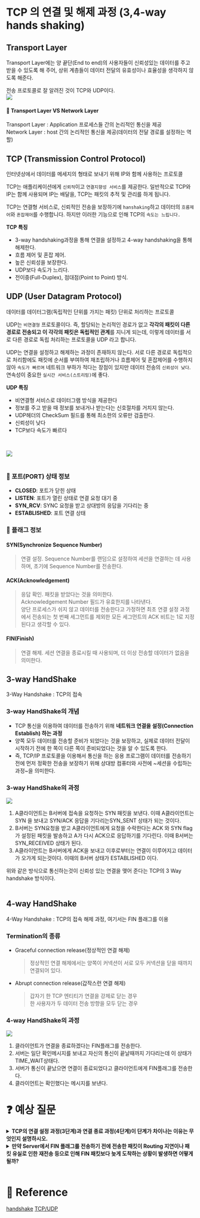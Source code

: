 # TCP 의 연결 및 해제 과정 (3,4-way hands shaking)

## Transport Layer
Transport Layer에는 양 끝단(End to end)의 사용자들이 신뢰성있는 데이터를 주고 받을 수 있도록 해 주어, 상위 계층들이 데이터 전달의 유효성이나 효율성을 생각하지 않도록 해준다.  
  
전송 프로토콜로 잘 알려진 것이 TCP와 UDP이다.  
[![](./img/network_img_4.png?width=300px)]()  

#### :pushpin: Transport Layer VS Network Layer
Transport Layer : Application 프로세스들 간의 논리적인 통신을 제공  
Network Layer : host 간의 논리적인 통신을 제공(데이터의 전달 경로를 설정하는 역할)

## TCP (Transmission Control Protocol)
인터넷상에서 데이터를 메세지의 형태로 보내기 위해 IP와 함께 사용하는 프로토콜

TCP는 애플리케이션에게 `신뢰적`이고 `연결지향성 서비스`를 제공한다. 일반적으로 TCP와 IP는 함께 사용되며 IP는 배달을, TCP는 패킷의 추적 및 관리를 하게 됩니다.

TCP는 연결형 서비스로, 신뢰적인 전송을 보장하기에 `hanshaking`하고 데이터의 `흐름제어`와 `혼잡제어`를 수행합니다. 하지만 이러한 기능으로 인해 TCP의 `속도는 느립니다.`
  
**TCP 특징**
- 3-way handshaking과정을 통해 연결을 설정하고 4-way handshaking을 통해 해제한다.
- 흐름 제어 및 혼잡 제어.
- 높은 신뢰성을 보장한다.
- UDP보다 속도가 느리다.
- 전이중(Full-Duplex), 점대점(Point to Point) 방식.


## UDP (User Datagram Protocol)
데이터를 데이터그램(독립적인 단위를 가지는 패킷) 단위로 처리하는 프로토콜 

UDP는 `비연결형` 프로토콜이다. 즉, 할당되는 논리적인 경로가 없고 **각각의 패킷이 다른 경로로 전송되고 이 각각의 패킷은 독립적인 관계**를 지니게 되는데, 이렇게 데이터를 서로 다른 경로로 독립 처리하는 프로토콜을 UDP 라고 합니다.

UDP는 연결을 설정하고 해제하는 과정이 존재하지 않는다. 서로 다른 경로로 독립적으로 처리함에도 패킷에 순서를 부여하여 재조립하거나 흐름제어 및 혼잡제어를 수행하지 않아 `속도가 빠르며` 네트워크 부하가 적다는 장점이 있지만 데이터 전송의 `신뢰성이 낮다`. 연속성이 중요한 `실시간 서비스(스트리밍)`에 좋다.
  
**UDP 특징**
- 비연결형 서비스로 데이터그램 방식을 제공한다
- 정보를 주고 받을 때 정보를 보내거나 받는다는 신호절차를 거치지 않는다.
- UDP헤더의 CheckSum 필드를 통해 최소한의 오류만 검출한다.
- 신뢰성이 낮다
- TCP보다 속도가 빠르다  
<br>  
  
[![](./img/network_img_5.png?width=300px)]()  
<br>

### :pushpin: 포트(PORT) 상태 정보
- **CLOSED**: 포트가 닫힌 상태
- **LISTEN**: 포트가 열린 상태로 연결 요청 대기 중
- **SYN_RCV**: SYNC 요청을 받고 상대방의 응답을 기다리는 중
- **ESTABLISHED**: 포트 연결 상태

### :pushpin: 플래그 정보
#### SYN(Synchronize Sequence Number)
> 연결 설정. Sequence Number를 랜덤으로 설정하여 세션을 연결하는 데 사용하며, 초기에 Sequence Number를 전송한다.
#### ACK(Acknowledgement)
> 응답 확인. 패킷을 받았다는 것을 의미한다.  
> Acknowledgement Number 필드가 유효한지를 나타낸다.  
> 양단 프로세스가 쉬지 않고 데이터를 전송한다고 가정하면 최초 연결 설정 과정에서 전송되는 첫 번째 세그먼트를 제외한 모든 세그먼트의 ACK 비트는 1로 지정된다고 생각할 수 있다.
#### FIN(Finish)
> 연결 해제. 세션 연결을 종료시킬 때 사용되며, 더 이상 전송할 데이터가 없음을 의미한다.

## 3-way HandShake

3-Way Handshake : TCP의 접속

### 3-way HandShake의 개념

- TCP 통신을 이용하여 데이터를 전송하기 위해 **네트워크 연결을 설정(Connection Establish) 하는 과정**
- 양쪽 모두 데이터를 전송할 준비가 되었다는 것을 보장하고, 실제로 데이터 전달이 시작하기 전에 한 쪽이 다른 쪽이 준비되었다는 것을 알 수 있도록 한다.
- 즉, TCP/IP 프로토콜을 이용해서 통신을 하는 응용 프로그램이 데이터를 전송하기 전에 먼저 정확한 전송을 보장하기 위해 상대방 컴퓨터와 사전에 ~세션을 수립하는 과정~을 의미한다.


### 3-way HandShake의 과정
[![](./img/network_img_6.png?width=300px)]()  
  
1. A클라이언트는 B서버에 접속을 요청하는 SYN 패킷을 보낸다. 이때 A클라이언트는 SYN 을 보내고 SYN/ACK 응답을 기다리는SYN_SENT 상태가 되는 것이다.  
2. B서버는 SYN요청을 받고 A클라이언트에게 요청을 수락한다는 ACK 와 SYN flag 가 설정된 패킷을 발송하고 A가 다시 ACK으로 응답하기를 기다린다. 이때 B서버는 SYN_RECEIVED 상태가 된다.  
3. A클라이언트는 B서버에게 ACK을 보내고 이후로부터는 연결이 이루어지고 데이터가 오가게 되는것이다. 이때의 B서버 상태가 ESTABLISHED 이다.  

위와 같은 방식으로 통신하는것이 신뢰성 있는 연결을 맺어 준다는 TCP의 3 Way handshake 방식이다.  
<br>

## 4-way HandShake

4-Way Handshake : TCP의 접속 해제 과정, 여기서는 FIN 플래그를 이용

### Termination의 종류
- Graceful connection release(정상적인 연결 해제)
    > 정상적인 연결 해제에서는 양쪽이 커넥션이 서로 모두 커넥션을 닫을 때까지 연결되어 있다.

- Abrupt connection release(갑작스런 연결 해제)
    > 갑자기 한 TCP 엔티티가 연결을 강제로 닫는 경우  
    > 한 사용자가 두 데이터 전송 방향을 모두 닫는 경우

### 4-way HandShake의 과정
[![](./img/network_img_7.png?width=300px)]()  
1. 클라이언트가 연결을 종료하겠다는 FIN플래그를 전송한다.
2. 서버는 일단 확인메시지를 보내고 자신의 통신이 끝날때까지 기다리는데 이 상태가 TIME_WAIT상태다.
3. 서버가 통신이 끝났으면 연결이 종료되었다고 클라이언트에게 FIN플래그를 전송한다.
4. 클라이언트는 확인했다는 메시지를 보낸다.

# :question: 예상 질문

<details>
  <summary><b>TCP의 연결 설정 과정(3단계)과 연결 종료 과정(4단계)이 단계가 차이나는 이유는 무엇인지 설명하시오.</b></summary>
  <div markdown="1">
    Client가 데이터 전송을 마쳤다고 하더라도 Server는 아직 보낼 데이터가 남아있을 수 있기 때문에 일단 FIN에 대한 ACK만 보내고, 
    데이터를 모두 전송한 후에 자신도 FIN 메시지를 보내기 때문이다.
  </div>
</details>
<details>
  <summary><b>만약 Server에서 FIN 플래그를 전송하기 전에 전송한 패킷이 Routing 지연이나 패킷 유실로 인한 재전송 등으로 인해 FIN 패킷보다 늦게 도착하는 상황이 발생하면 어떻게 될까?</b></summary>
  <div markdown="1">
    이러한 현상에 대비하여 Client는 Server로부터 FIN 플래그를 수신하더라도 일정시간(Default: 240sec)동안 세션을 남겨 놓고 잉여 패킷을 기다리는 과정을 거친다. (TIME_WAIT 과정)
  </div>
</details>
<br>
    
# :newspaper: Reference

[handshake](https://mindnet.tistory.com/entry/%EB%84%A4%ED%8A%B8%EC%9B%8C%ED%81%AC-%EC%89%BD%EA%B2%8C-%EC%9D%B4%ED%95%B4%ED%95%98%EA%B8%B0-22%ED%8E%B8-TCP-3-WayHandshake-4-WayHandshake)
[TCP/UDP](https://velog.io/@averycode/%EB%84%A4%ED%8A%B8%EC%9B%8C%ED%81%AC-TCPUDP%EC%99%80-3-Way-Handshake4-Way-Handshake)


